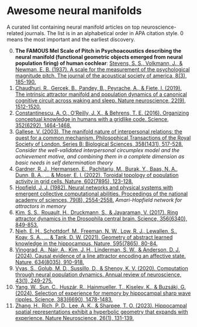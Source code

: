 # Awesome neural manifolds

A curated list containing neural manifold articles on top neuroscience-related journals. The list is in an alphabetical order in APA citation style. 0 means the most important and the earliest discovery.

0. **The FAMOUS Mel Scale of Pitch in Psychoacoustics describing the neural manifold (functional geometric objects emerged from neural population firing) of human cochlear**: [Stevens, S. S., Volkmann, J., & Newman, E. B. (1937). A scale for the measurement of the psychological magnitude pitch. The journal of the acoustical society of america, 8(3), 185-190.](https://pubs.aip.org/asa/jasa/article-abstract/8/3/185/673917/A-Scale-for-the-Measurement-of-the-Psychological) 
1. [Chaudhuri, R., Gerçek, B., Pandey, B., Peyrache, A., & Fiete, I. (2019). The intrinsic attractor manifold and population dynamics of a canonical cognitive circuit across waking and sleep. Nature neuroscience, 22(9), 1512-1520.](https://www.nature.com/articles/s41593-019-0460-x)
2. [Constantinescu, A. O., O’Reilly, J. X., & Behrens, T. E. (2016). Organizing conceptual knowledge in humans with a gridlike code. Science, 352(6292), 1464-1468.
](https://www.science.org/doi/10.1126/science.aaf0941)
3. [Gallese, V. (2003). The manifold nature of interpersonal relations: the quest for a common mechanism. Philosophical Transactions of the Royal Society of London. Series B: Biological Sciences, 358(1431), 517-528.](https://royalsocietypublishing.org/doi/abs/10.1098/rstb.2002.1234) <i>Consider the well-validated interpersonal circumplex model and the achievement motive, and combining them in a complete dimension as basic needs in self determination theory</i>
4. [Gardner, R. J., Hermansen, E., Pachitariu, M., Burak, Y., Baas, N. A., Dunn, B. A., ... & Moser, E. I. (2022). Toroidal topology of population activity in grid cells. Nature, 602(7895), 123-128.](https://www.nature.com/articles/s41586-021-04268-7)
5. [Hopfield, J. J. (1982). Neural networks and physical systems with emergent collective computational abilities. Proceedings of the national academy of sciences, 79(8), 2554-2558.](https://www.pnas.org/doi/abs/10.1073/pnas.79.8.2554) <i>Amari-Hopfield network for attractors in memory</i>
6. [Kim, S. S., Rouault, H., Druckmann, S., & Jayaraman, V. (2017). Ring attractor dynamics in the Drosophila central brain. Science, 356(6340), 849-853.](https://www.science.org/doi/10.1126/science.aal4835)
7. [Nieh, E. H., Schottdorf, M., Freeman, N. W., Low, R. J., Lewallen, S., Koay, S. A., ... & Tank, D. W. (2021). Geometry of abstract learned knowledge in the hippocampus. Nature, 595(7865), 80-84.](https://www.nature.com/articles/s41586-021-03652-7)
8. [Vinograd, A., Nair, A., Kim, J. H., Linderman, S. W., & Anderson, D. J. (2024). Causal evidence of a line attractor encoding an affective state. Nature, 634(8035), 910-918.](https://www.nature.com/articles/s41586-024-07915-x)
9. [Vyas, S., Golub, M. D., Sussillo, D., & Shenoy, K. V. (2020). Computation through neural population dynamics. Annual review of neuroscience, 43(1), 249-275.](https://www.annualreviews.org/content/journals/10.1146/annurev-neuro-092619-094115)
10. [Yang, W., Sun, C., Huszár, R., Hainmueller, T., Kiselev, K., & Buzsáki, G. (2024). Selection of experience for memory by hippocampal sharp wave ripples. Science, 383(6690), 1478-1483.](https://www.science.org/doi/10.1126/science.adk8261)
11. [Zhang, H., Rich, P. D., Lee, A. K., & Sharpee, T. O. (2023). Hippocampal spatial representations exhibit a hyperbolic geometry that expands with experience. Nature Neuroscience, 26(1), 131-139.](https://www.nature.com/articles/s41593-019-0460-x)
